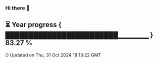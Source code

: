 ### Hi there 👋
⏳ Year progress { ████████████████████████▁▁▁▁▁▁ } 83.27 %
---
⏰ Updated on Thu, 31 Oct 2024 18:13:22 GMT

